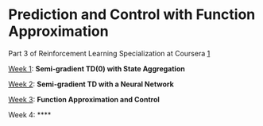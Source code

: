 # Prediction and Control with Function Approximation
Part 3 of Reinforcement Learning Specialization at Coursera [1](https://www.coursera.org/specializations/reinforcement-learning)

[Week 1](https://github.com/nascimentocrafael/prediction_control_function_approximation/tree/master/week1): **Semi-gradient TD(0) with State Aggregation**

[Week 2](https://github.com/nascimentocrafael/prediction_control_function_approximation/tree/master/week2): **Semi-gradient TD with a Neural Network**

[Week 3](https://github.com/nascimentocrafael/prediction_control_function_approximation/tree/master/week3): **Function Approximation and Control**

Week 4: ****